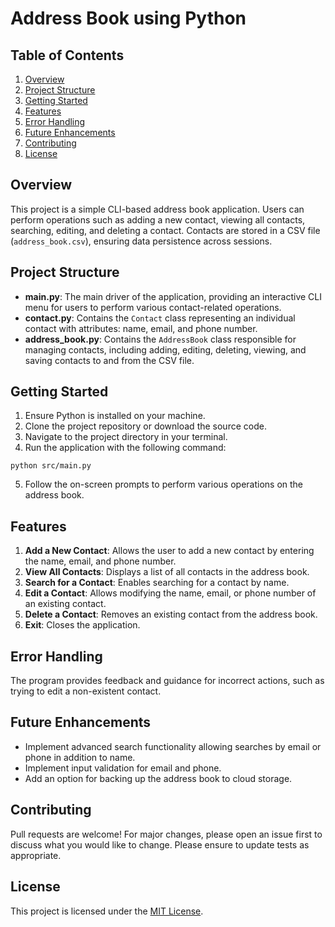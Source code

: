 # Address Book using Python

## Table of Contents
1. [Overview](#overview)
2. [Project Structure](#project-structure)
3. [Getting Started](#getting-started)
4. [Features](#features)
5. [Error Handling](#error-handling)
6. [Future Enhancements](#future-enhancements)
7. [Contributing](#contributing)
8. [License](#license)

## Overview
This project is a simple CLI-based address book application. Users can perform operations such as adding a new contact, viewing all contacts, searching, editing, and deleting a contact. Contacts are stored in a CSV file (`address_book.csv`), ensuring data persistence across sessions.

## Project Structure
- **main.py**: The main driver of the application, providing an interactive CLI menu for users to perform various contact-related operations.
- **contact.py**: Contains the `Contact` class representing an individual contact with attributes: name, email, and phone number.
- **address_book.py**: Contains the `AddressBook` class responsible for managing contacts, including adding, editing, deleting, viewing, and saving contacts to and from the CSV file.

## Getting Started

1. Ensure Python is installed on your machine.
2. Clone the project repository or download the source code.
3. Navigate to the project directory in your terminal.
4. Run the application with the following command:
```shell
python src/main.py
```
5. Follow the on-screen prompts to perform various operations on the address book.

## Features

1. **Add a New Contact**: Allows the user to add a new contact by entering the name, email, and phone number.
2. **View All Contacts**: Displays a list of all contacts in the address book.
3. **Search for a Contact**: Enables searching for a contact by name.
4. **Edit a Contact**: Allows modifying the name, email, or phone number of an existing contact.
5. **Delete a Contact**: Removes an existing contact from the address book.
6. **Exit**: Closes the application.

## Error Handling
The program provides feedback and guidance for incorrect actions, such as trying to edit a non-existent contact.

## Future Enhancements
- Implement advanced search functionality allowing searches by email or phone in addition to name.
- Implement input validation for email and phone.
- Add an option for backing up the address book to cloud storage.

## Contributing
Pull requests are welcome! For major changes, please open an issue first to discuss what you would like to change. Please ensure to update tests as appropriate.

## License
This project is licensed under the [MIT License](https://choosealicense.com/licenses/mit/).